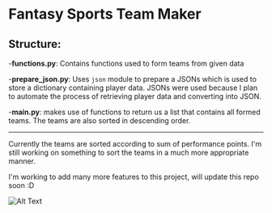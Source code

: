 # Fantasy Sports Team Maker

## Structure:

-**functions.py**: Contains functions used to form teams from given data

-**prepare_json.py**: Uses `json` module to prepare a JSONs which is used to store a dictionary containing player data. JSONs were used because I plan to automate the process of retrieving player data and converting into JSON.

-**main.py**: makes use of functions to return us a list that contains all formed teams. The teams are also sorted in descending order.

---

Currently the teams are sorted according to sum of performance points. I'm still working on something to sort the teams in a much more appropriate manner.

I'm working to add many more features to this project, will update this repo soon :D

![Alt Text](https://media.giphy.com/media/LllA2dKt1qZuE/giphy.gif?cid=ecf05e47x7id135827j1im8uxkii9s77x1jivdx80uqzass3&rid=giphy.gif&ct=g)
